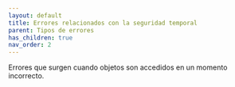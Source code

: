 ```yaml
---
layout: default
title: Errores relacionados con la seguridad temporal
parent: Tipos de errores
has_children: true
nav_order: 2
---
```


Errores que surgen cuando objetos son accedidos en un momento incorrecto.